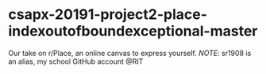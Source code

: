 # csapx-20191-project2-place-indexoutofboundexceptional-master
Our take on r/Place, an online canvas to express yourself. *NOTE*: sr1908 is an alias, my school GitHub account @RIT
